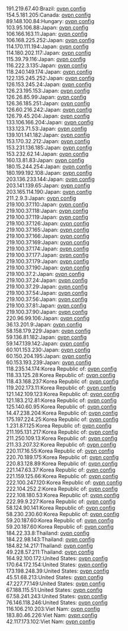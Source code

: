191.219.67.40:Brazil: [ovpn config](vpn/191_219_67_40.ovpn)  
154.5.181.205:Canada: [ovpn config](vpn/154_5_181_205.ovpn)  
89.148.100.84:Hungary: [ovpn config](vpn/89_148_100_84.ovpn)  
103.95.106.88:Japan: [ovpn config](vpn/103_95_106_88.ovpn)  
106.166.163.11:Japan: [ovpn config](vpn/106_166_163_11.ovpn)  
106.168.225.252:Japan: [ovpn config](vpn/106_168_225_252.ovpn)  
114.170.111.194:Japan: [ovpn config](vpn/114_170_111_194.ovpn)  
114.180.202.117:Japan: [ovpn config](vpn/114_180_202_117.ovpn)  
115.39.79.116:Japan: [ovpn config](vpn/115_39_79_116.ovpn)  
116.222.3.135:Japan: [ovpn config](vpn/116_222_3_135.ovpn)  
118.240.149.174:Japan: [ovpn config](vpn/118_240_149_174.ovpn)  
122.135.245.252:Japan: [ovpn config](vpn/122_135_245_252.ovpn)  
126.153.245.24:Japan: [ovpn config](vpn/126_153_245_24.ovpn)  
126.23.195.153:Japan: [ovpn config](vpn/126_23_195_153.ovpn)  
126.26.85.99:Japan: [ovpn config](vpn/126_26_85_99.ovpn)  
126.36.185.251:Japan: [ovpn config](vpn/126_36_185_251.ovpn)  
126.60.216.242:Japan: [ovpn config](vpn/126_60_216_242.ovpn)  
126.79.45.204:Japan: [ovpn config](vpn/126_79_45_204.ovpn)  
133.106.166.204:Japan: [ovpn config](vpn/133_106_166_204.ovpn)  
133.123.71.53:Japan: [ovpn config](vpn/133_123_71_53.ovpn)  
139.101.141.182:Japan: [ovpn config](vpn/139_101_141_182.ovpn)  
153.170.32.212:Japan: [ovpn config](vpn/153_170_32_212.ovpn)  
153.231.136.185:Japan: [ovpn config](vpn/153_231_136_185.ovpn)  
153.232.62.14:Japan: [ovpn config](vpn/153_232_62_14.ovpn)  
160.13.81.83:Japan: [ovpn config](vpn/160_13_81_83.ovpn)  
180.15.244.254:Japan: [ovpn config](vpn/180_15_244_254.ovpn)  
180.199.192.108:Japan: [ovpn config](vpn/180_199_192_108.ovpn)  
203.136.233.144:Japan: [ovpn config](vpn/203_136_233_144.ovpn)  
203.141.139.65:Japan: [ovpn config](vpn/203_141_139_65.ovpn)  
203.165.114.190:Japan: [ovpn config](vpn/203_165_114_190.ovpn)  
211.2.9.3:Japan: [ovpn config](vpn/211_2_9_3.ovpn)  
219.100.37.110:Japan: [ovpn config](vpn/219_100_37_110.ovpn)  
219.100.37.118:Japan: [ovpn config](vpn/219_100_37_118.ovpn)  
219.100.37.119:Japan: [ovpn config](vpn/219_100_37_119.ovpn)  
219.100.37.126:Japan: [ovpn config](vpn/219_100_37_126.ovpn)  
219.100.37.165:Japan: [ovpn config](vpn/219_100_37_165.ovpn)  
219.100.37.166:Japan: [ovpn config](vpn/219_100_37_166.ovpn)  
219.100.37.169:Japan: [ovpn config](vpn/219_100_37_169.ovpn)  
219.100.37.174:Japan: [ovpn config](vpn/219_100_37_174.ovpn)  
219.100.37.177:Japan: [ovpn config](vpn/219_100_37_177.ovpn)  
219.100.37.179:Japan: [ovpn config](vpn/219_100_37_179.ovpn)  
219.100.37.190:Japan: [ovpn config](vpn/219_100_37_190.ovpn)  
219.100.37.2:Japan: [ovpn config](vpn/219_100_37_2.ovpn)  
219.100.37.24:Japan: [ovpn config](vpn/219_100_37_24.ovpn)  
219.100.37.29:Japan: [ovpn config](vpn/219_100_37_29.ovpn)  
219.100.37.54:Japan: [ovpn config](vpn/219_100_37_54.ovpn)  
219.100.37.56:Japan: [ovpn config](vpn/219_100_37_56.ovpn)  
219.100.37.81:Japan: [ovpn config](vpn/219_100_37_81.ovpn)  
219.100.37.90:Japan: [ovpn config](vpn/219_100_37_90.ovpn)  
220.96.99.106:Japan: [ovpn config](vpn/220_96_99_106.ovpn)  
36.13.201.9:Japan: [ovpn config](vpn/36_13_201_9.ovpn)  
58.158.179.229:Japan: [ovpn config](vpn/58_158_179_229.ovpn)  
59.136.81.182:Japan: [ovpn config](vpn/59_136_81_182.ovpn)  
59.147.139.142:Japan: [ovpn config](vpn/59_147_139_142.ovpn)  
60.101.153.230:Japan: [ovpn config](vpn/60_101_153_230.ovpn)  
60.150.204.195:Japan: [ovpn config](vpn/60_150_204_195.ovpn)  
60.153.193.239:Japan: [ovpn config](vpn/60_153_193_239.ovpn)  
118.235.14.174:Korea Republic of: [ovpn config](vpn/118_235_14_174.ovpn)  
118.33.125.28:Korea Republic of: [ovpn config](vpn/118_33_125_28.ovpn)  
118.43.168.237:Korea Republic of: [ovpn config](vpn/118_43_168_237.ovpn)  
119.202.173.11:Korea Republic of: [ovpn config](vpn/119_202_173_11.ovpn)  
121.142.109.123:Korea Republic of: [ovpn config](vpn/121_142_109_123.ovpn)  
121.183.212.81:Korea Republic of: [ovpn config](vpn/121_183_212_81.ovpn)  
125.140.60.95:Korea Republic of: [ovpn config](vpn/125_140_60_95.ovpn)  
14.47.238.204:Korea Republic of: [ovpn config](vpn/14_47_238_204.ovpn)  
175.197.224.25:Korea Republic of: [ovpn config](vpn/175_197_224_25.ovpn)  
1.231.87.125:Korea Republic of: [ovpn config](vpn/1_231_87_125.ovpn)  
211.195.131.217:Korea Republic of: [ovpn config](vpn/211_195_131_217.ovpn)  
211.250.109.13:Korea Republic of: [ovpn config](vpn/211_250_109_13.ovpn)  
211.33.207.32:Korea Republic of: [ovpn config](vpn/211_33_207_32.ovpn)  
220.117.16.55:Korea Republic of: [ovpn config](vpn/220_117_16_55.ovpn)  
220.70.189.175:Korea Republic of: [ovpn config](vpn/220_70_189_175.ovpn)  
220.83.128.89:Korea Republic of: [ovpn config](vpn/220_83_128_89.ovpn)  
221.147.63.37:Korea Republic of: [ovpn config](vpn/221_147_63_37.ovpn)  
221.159.125.66:Korea Republic of: [ovpn config](vpn/221_159_125_66.ovpn)  
222.100.247.120:Korea Republic of: [ovpn config](vpn/222_100_247_120.ovpn)  
222.104.252.2:Korea Republic of: [ovpn config](vpn/222_104_252_2.ovpn)  
222.108.180.53:Korea Republic of: [ovpn config](vpn/222_108_180_53.ovpn)  
222.99.9.227:Korea Republic of: [ovpn config](vpn/222_99_9_227.ovpn)  
58.124.90.141:Korea Republic of: [ovpn config](vpn/58_124_90_141.ovpn)  
58.230.230.60:Korea Republic of: [ovpn config](vpn/58_230_230_60.ovpn)  
59.20.187.60:Korea Republic of: [ovpn config](vpn/59_20_187_60.ovpn)  
59.20.187.60:Korea Republic of: [ovpn config](vpn/59_20_187_60.ovpn)  
184.22.33.8:Thailand: [ovpn config](vpn/184_22_33_8.ovpn)  
184.22.98.143:Thailand: [ovpn config](vpn/184_22_98_143.ovpn)  
184.82.14.217:Thailand: [ovpn config](vpn/184_82_14_217.ovpn)  
49.228.57.211:Thailand: [ovpn config](vpn/49_228_57_211.ovpn)  
164.92.100.172:United States: [ovpn config](vpn/164_92_100_172.ovpn)  
170.64.172.154:United States: [ovpn config](vpn/170_64_172_154.ovpn)  
173.198.248.39:United States: [ovpn config](vpn/173_198_248_39.ovpn)  
45.51.68.213:United States: [ovpn config](vpn/45_51_68_213.ovpn)  
47.227.77.149:United States: [ovpn config](vpn/47_227_77_149.ovpn)  
67.188.115.51:United States: [ovpn config](vpn/67_188_115_51.ovpn)  
67.58.241.243:United States: [ovpn config](vpn/67_58_241_243.ovpn)  
76.146.118.246:United States: [ovpn config](vpn/76_146_118_246.ovpn)  
116.106.210.203:Viet Nam: [ovpn config](vpn/116_106_210_203.ovpn)  
183.80.46.226:Viet Nam: [ovpn config](vpn/183_80_46_226.ovpn)  
42.117.173.102:Viet Nam: [ovpn config](vpn/42_117_173_102.ovpn)  
